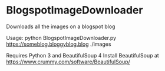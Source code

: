 # BlogspotImageDownloader
Downloads all the images on a blogspot blog

Usage: python BlogspotImageDownloader.py https://someblog.bloggyblog.blog ./images

Requires Python 3 and BeautifulSoup 4
Install BeautifulSoup at https://www.crummy.com/software/BeautifulSoup/
